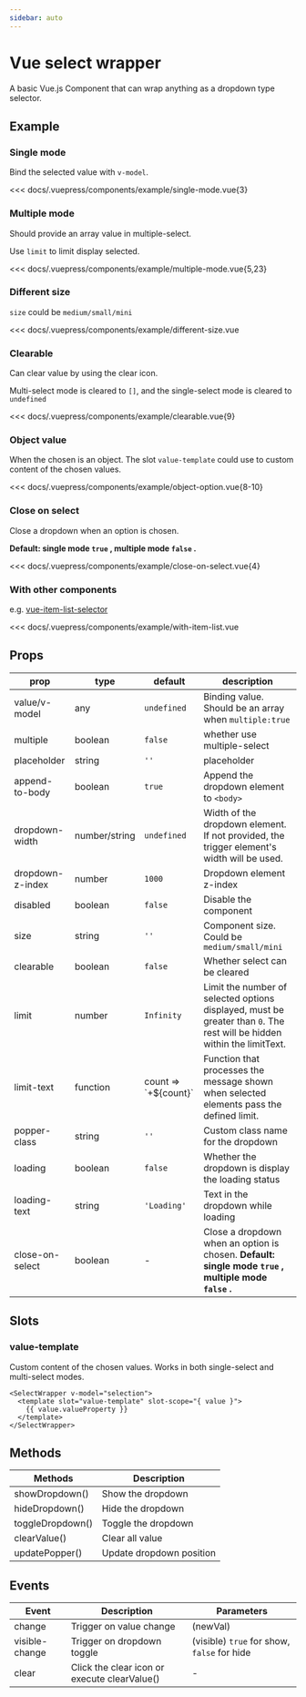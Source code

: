 ```yaml
---
sidebar: auto
---
```


<!-- markdownlint-disable MD033 -->
<style>
.db__wrapper { margin-top: 16px; }
</style>

# Vue select wrapper

A basic Vue.js Component that can wrap anything as a dropdown type selector.

<client-only>

## Example

### Single mode

<demo-box title="Single mode">

Bind the selected value with `v-model`.

<example-single-mode slot="demo" />

<div slot="code">

<<< docs/.vuepress/components/example/single-mode.vue{3}

</div>

</demo-box>

### Multiple mode

<demo-box title="Multiple mode">

Should provide an array value in multiple-select.

Use `limit` to limit display selected.

<example-multiple-mode slot="demo" />

<div slot="code">

<<< docs/.vuepress/components/example/multiple-mode.vue{5,23}

</div>

</demo-box>

### Different size

<demo-box title="Different size">

`size` could be `medium/small/mini`

<example-different-size slot="demo" />

<div slot="code">

<<< docs/.vuepress/components/example/different-size.vue

</div>

</demo-box>

### Clearable

<demo-box title="Clearable">

Can clear value by using the clear icon.

Multi-select mode is cleared to `[]`, and the single-select mode is cleared to `undefined`

<example-clearable slot="demo" />

<div slot="code">

<<< docs/.vuepress/components/example/clearable.vue{9}

</div>

</demo-box>

### Object value

<demo-box title="Object value">

When the chosen is an object. The slot `value-template` could use to custom content of the chosen values.

<example-object-option slot="demo" />

<div slot="code">

<<< docs/.vuepress/components/example/object-option.vue{8-10}

</div>

</demo-box>

### Close on select

<demo-box title="Close on select">

Close a dropdown when an option is chosen.

**Default: single mode `true` , multiple mode `false` .**

<example-close-on-select slot="demo" />

<div slot="code">

<<< docs/.vuepress/components/example/close-on-select.vue{4}

</div>

</demo-box>

### With other components

<demo-box title="With other components">

e.g. [vue-item-list-selector](https://github.com/laomao800/vue-item-list-selector)

<example-with-item-list slot="demo" />

<div slot="code">

<<< docs/.vuepress/components/example/with-item-list.vue

</div>

</demo-box>

</client-only>

## Props

| prop | type | default | description |
| --- | --- | --- | --- |
| value/v-model | any | `undefined` | Binding value. Should be an array when `multiple:true` |
| multiple | boolean | `false` | whether use multiple-select |
| placeholder | string | `''` | placeholder |
| append-to-body | boolean | `true` | Append the dropdown element to `<body>` |
| dropdown-width | number/string | `undefined` | Width of the dropdown element. If not provided, the trigger element's width will be used. |
| dropdown-z-index | number | `1000` | Dropdown element z-index |
| disabled | boolean | `false` | Disable the component |
| size | string | `''` | Component size. Could be `medium/small/mini` |
| clearable | boolean | `false` | Whether select can be cleared |
| limit | number | `Infinity` | Limit the number of selected options displayed, must be greater than `0`. The rest will be hidden within the limitText. |
| limit-text | function | count => \`+\${count}\` | Function that processes the message shown when selected elements pass the defined limit. |
| popper-class | string | `''` | Custom class name for the dropdown |
| loading | boolean | `false` | Whether the dropdown is display the loading status |
| loading-text | string | `'Loading'` | Text in the dropdown while loading |
| close-on-select | boolean | - | Close a dropdown when an option is chosen. **Default: single mode `true` , multiple mode `false` .** |

## Slots

### value-template

Custom content of the chosen values. Works in both single-select and multi-select modes.

```vue
<SelectWrapper v-model="selection">
  <template slot="value-template" slot-scope="{ value }">
    {{ value.valueProperty }}
  </template>
</SelectWrapper>
```

## Methods

| Methods          | Description              |
| ---------------- | ------------------------ |
| showDropdown()   | Show the dropdown        |
| hideDropdown()   | Hide the dropdown        |
| toggleDropdown() | Toggle the dropdown      |
| clearValue()     | Clear all value          |
| updatePopper()   | Update dropdown position |

## Events

| Event | Description | Parameters |
| --- | --- | --- |
| change | Trigger on value change | (newVal) |
| visible-change | Trigger on dropdown toggle | (visible) `true` for show, `false` for hide |
| clear | Click the clear icon or execute clearValue() | - |
